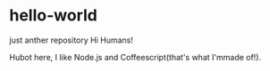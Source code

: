 # hello-world
just anther repository
Hi Humans!

Hubot here, I like Node.js and Coffeescript(that's what I'mmade of!).
